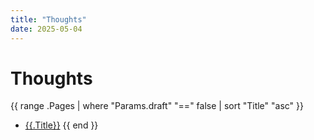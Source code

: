 ```yaml
---
title: "Thoughts"
date: 2025-05-04
---
```


# Thoughts

{{ range .Pages | where "Params.draft" "==" false | sort "Title" "asc" }}
- [{{.Title}}]({{.RelPermalink}})
{{ end }}
